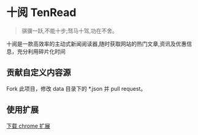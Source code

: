 # 十阅 TenRead

> 骐骥一跃,不能十步;驽马十驾,功在不舍。

十阅是一款高效率的主动式新闻阅读器,随时获取网站的热门文章,资讯及优惠信息，充分利用碎片化时间

## 贡献自定义内容源

Fork 此项目，修改 data 目录下的 *.json 并 pull request。

## 使用扩展

[下载 chrome 扩展](https://chrome.google.com/webstore/detail/%E5%8D%81%E9%98%85/bpnpkcfhagdgccpikdkldbnngifepibc)
